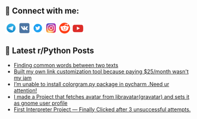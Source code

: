 ## 🔎 Connect with me:
[<img src="https://github.com/bullbesh/bullbesh/blob/main/images/Telegram.png" width="32" height="32" />](https://t.me/bullbesh)
[<img src="https://github.com/bullbesh/bullbesh/blob/main/images/VK.png" width="32" height="32" />](https://vk.com/bullbesh)
[<img src="https://github.com/bullbesh/bullbesh/blob/main/images/Twitter.png" width="32" height="32" />](https://twitter.com/bullbesh1)
[<img src="https://github.com/bullbesh/bullbesh/blob/main/images/Instagram.png" width="32" height="32" />](https://www.instagram.com/bullbesh)
[<img src="https://github.com/bullbesh/bullbesh/blob/main/images/Reddit.png" width="32" height="32" />](https://www.reddit.com/user/bullbesh)
[<img src="https://github.com/bullbesh/bullbesh/blob/main/images/YouTube.png" width="32" height="32" />](https://www.youtube.com/channel/UCtfjRs6uzgq5mfm8S06WTcg)

## 📕 Latest r/Python Posts
<!-- BLOG-POST-LIST:START -->
- [Finding common words between two texts](https://www.reddit.com/r/Python/comments/1hine46/finding_common_words_between_two_texts/)
- [Built my own link customization tool because paying $25/month wasn&#39;t my jam](https://www.reddit.com/r/Python/comments/1hij1l8/built_my_own_link_customization_tool_because/)
- [I’m unable to install colorgram.py package in pycharm .Need ur attention!](https://www.reddit.com/r/Python/comments/1hihyhe/im_unable_to_install_colorgrampy_package_in/)
- [I made a Project that fetches avatar from libravatar&lpar;gravatar&rpar; and sets it as gnome user profile](https://www.reddit.com/r/Python/comments/1hih5n2/i_made_a_project_that_fetches_avatar_from/)
- [First Interpreter Project — Finally Clicked after 3 unsuccessful attempts.](https://www.reddit.com/r/Python/comments/1hifbg5/first_interpreter_project_finally_clicked_after_3/)
<!-- BLOG-POST-LIST:END -->
